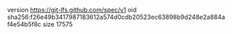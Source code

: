 version https://git-lfs.github.com/spec/v1
oid sha256:f26e49b3417987183612a574d0cdb20523ec63898b9d248e2a884af4e54b5f8c
size 17575

